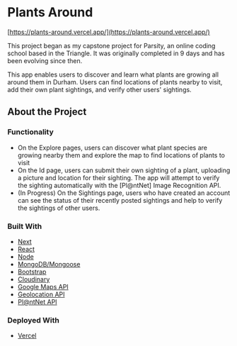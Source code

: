 # Plants Around

[https://plants-around.vercel.app/](https://plants-around.vercel.app/)

This project began as my capstone project for Parsity, an online coding school based in the Triangle. It was originally completed in 9 days and has been evolving since then.

This app enables users to discover and learn what plants are growing all around them in Durham. Users can find locations of plants nearby to visit, add their own plant sightings, and verify other users' sightings.

## About the Project

### Functionality

- On the Explore pages, users can discover what plant species are growing nearby them and explore the map to find locations of plants to visit
- On the Id page, users can submit their own sighting of a plant, uploading a picture and location for their sighting. The app will attempt to verify the sighting automatically with the [Pl@ntNet] Image Recognition API.
- (In Progress) On the Sightings page, users who have created an account can see the status of their recently posted sightings and help to verify the sightings of other users.

### Built With

- [Next](https://nextjs.org/)
- [React](https://reactjs.org/)
- [Node](https://nodejs.org/en/)
- [MongoDB/Mongoose](https://mongoosejs.com/)
- [Bootstrap](https://getbootstrap.com/)
- [Cloudinary](https://cloudinary.com/)
- [Google Maps API](https://developers.google.com/maps)
- [Geolocation API](https://developer.mozilla.org/en-US/docs/Web/API/Geolocation_API)
- [Pl@ntNet API](https://my.plantnet.org/)

### Deployed With

- [Vercel](https://vercel.com/)
